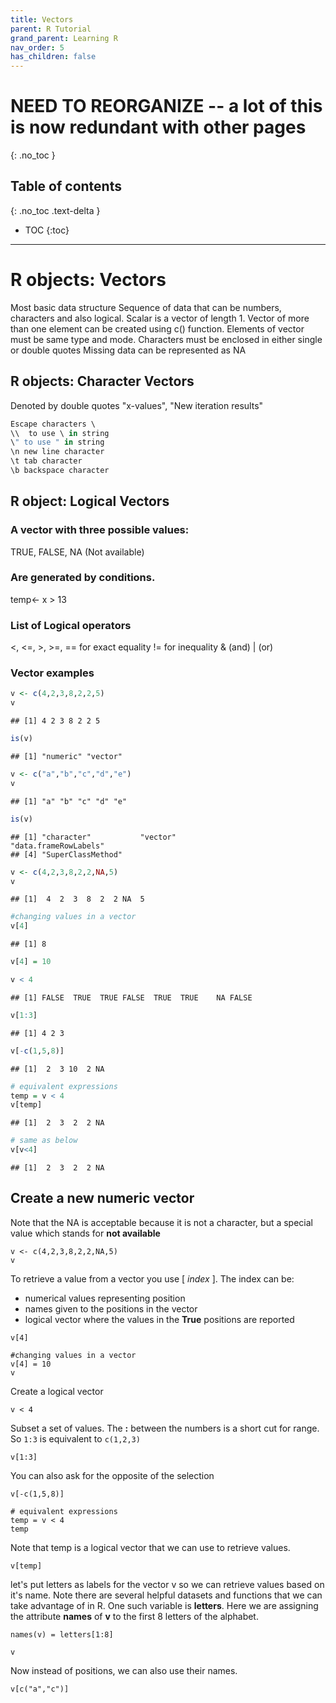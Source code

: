 ```yaml
---
title: Vectors
parent: R Tutorial
grand_parent: Learning R
nav_order: 5
has_children: false
---
```


# NEED TO REORGANIZE -- a lot of this is now redundant with other pages
{: .no_toc }


## Table of contents
{: .no_toc .text-delta }

- TOC
{:toc}

---

# R objects: Vectors

Most basic data structure Sequence of data that can be numbers, characters and also logical. Scalar is a vector of length 1. Vector of more than one element can be created using c\(\) function. Elements of vector must be same type and mode. Characters must be enclosed in either single or double quotes Missing data can be represented as NA

## R objects: Character Vectors

Denoted by double quotes "x-values", "New iteration results"

```r
Escape characters \
\\  to use \ in string
\" to use " in string
\n new line character
\t tab character
\b backspace character
```

## R object: Logical Vectors

### A vector with three possible values:

TRUE, FALSE, NA \(Not available\)

### Are generated by conditions.

temp&lt;- x &gt; 13

### List of Logical operators

&lt;, &lt;=, &gt;, &gt;=, == for exact equality != for inequality & \(and\) \| \(or\)

### Vector examples

```r
v <- c(4,2,3,8,2,2,5)
v
```

```
## [1] 4 2 3 8 2 2 5
```

```r
is(v)
```

```
## [1] "numeric" "vector"
```

```r
v <- c("a","b","c","d","e")
v
```

```
## [1] "a" "b" "c" "d" "e"
```

```r
is(v)
```

```
## [1] "character"           "vector"              "data.frameRowLabels"
## [4] "SuperClassMethod"
```

```r
v <- c(4,2,3,8,2,2,NA,5)
v
```

```
## [1]  4  2  3  8  2  2 NA  5
```

```r
#changing values in a vector
v[4]
```

```
## [1] 8
```

```r
v[4] = 10

v < 4
```

```
## [1] FALSE  TRUE  TRUE FALSE  TRUE  TRUE    NA FALSE
```

```r
v[1:3]
```

```
## [1] 4 2 3
```

```r
v[-c(1,5,8)]
```

```
## [1]  2  3 10  2 NA
```

```r
# equivalent expressions
temp = v < 4
v[temp]
```

```
## [1]  2  3  2  2 NA
```

```r
# same as below
v[v<4]
```

```
## [1]  2  3  2  2 NA
```



## Create a new numeric vector

Note that the NA is acceptable because it is not a character, but a special value which stands for **not available**

```{r}
v <- c(4,2,3,8,2,2,NA,5)
v
```

To retrieve a value from a vector you use \[ *index* \]. The index can be:
- numerical values representing position
- names given to the positions in the vector
- logical vector where the values in the **True** positions are reported

```{r}
v[4]
```

```{r}
#changing values in a vector
v[4] = 10
v
```

Create a logical vector

```{r}
v < 4
```

Subset a set of values. The **:** between the numbers is a short cut for range. So `1:3` is equivalent to `c(1,2,3)`

```{r}
v[1:3]
```

You can also ask for the opposite of the selection

```{r}
v[-c(1,5,8)]
```

```{r}
# equivalent expressions
temp = v < 4
temp
```

Note that temp is a logical vector that we can use to retrieve values.

```{r}
v[temp]
```


let's put letters as labels for the vector v so we can retrieve values based on it's name. Note there are several helpful datasets and functions that we can take advantage of in R. One such variable is **letters**. Here we are assigning the attribute **names** of **v** to the first 8 letters of the alphabet.

```{r}
names(v) = letters[1:8]
```

```{r}
v
```

Now instead of positions, we can also use their names.

```{r}
v[c("a","c")]
```
